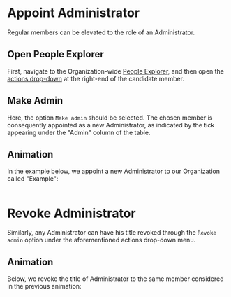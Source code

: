 # Appoint Administrator

Regular members can be elevated to the role of an Administrator. 

## Open People Explorer

First, navigate to the Organization-wide [People Explorer](../../ui/people-explorer.md), and then open the [actions drop-down](/entities-general/ui/explorer.md#actions-dropdown) at the right-end of the candidate member. 

## Make Admin

Here, the option `Make admin` <i class="zmdi zmdi-chevron-up zmdi-hc-border"></i> should be selected. The chosen member is consequently  appointed as a new Administrator, as indicated by the tick appearing under the "Admin" column of the table.

## Animation

In the example below, we appoint a new Administrator to our Organization called "Example":

<img data-gifffer="/images/organization-add-admin.gif">


# Revoke Administrator

Similarly, any Administrator can have his title revoked through the `Revoke admin` <i class="zmdi zmdi-chevron-down zmdi-hc-border"></i> option under the aforementioned actions drop-down menu.

## Animation

Below, we revoke the title of Administrator to the same member considered in the previous animation:

<img data-gifffer="/images/organization-revoke-admin.gif">
